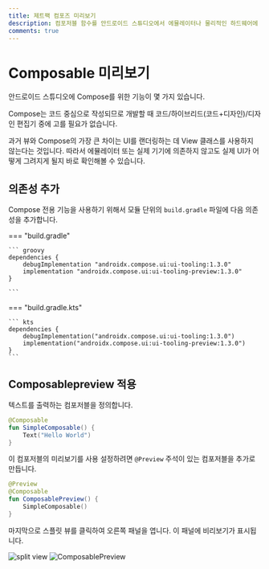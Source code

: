 ```yaml
---
title: 제트팩 컴포즈 미리보기
description: 컴포저블 함수를 안드로이드 스튜디오에서 에뮬레이터나 물리적인 하드웨어에 의존적이지 않게 UI를 확인해볼 수 있습니다.
comments: true
---
```


# Composable 미리보기

안드로이드 스튜디오에 Compose를 위한 기능이 몇 가지 있습니다.

Compose는 코드 중심으로 작성되므로 개발할 때 코드/하이브리드(코드+디자인)/디자인 편집기 중에 고를 필요가 없습니다.

과거 뷰와 Compose의 가장 큰 차이는 UI를 랜더링하는 데 View 클래스를 사용하지 않는다는 것입니다. 따라서 에뮬레이터 또는 실제 기기에 의존하지 않고도 실제 UI가 어떻게 그려지게 될지 바로 확인해볼 수 있습니다.

## 의존성 추가

Compose 전용 기능을 사용하기 위해서 모듈 단위의 `build.gradle` 파일에 다음 의존성을 추가합니다.

=== "build.gradle"

    ``` groovy
    dependencies {
        debugImplementation "androidx.compose.ui:ui-tooling:1.3.0"
        implementation "androidx.compose.ui:ui-tooling-preview:1.3.0"
    }

    ```

=== "build.gradle.kts"

    ``` kts
    dependencies {
        debugImplementation("androidx.compose.ui:ui-tooling:1.3.0")
        implementation("androidx.compose.ui:ui-tooling-preview:1.3.0")
    }
    ```

## Composablepreview 적용

텍스트를 출력하는 컴포저블을 정의합니다.

``` kt title="MainActivity.kt"
@Composable
fun SimpleComposable() {
    Text("Hello World")
}
```

이 컴포저블의 미리보기를 사용 설정하려면 `@Preview` 주석이 있는 컴포저블을 추가로 만듭니다.

``` kt title="MainActivity.kt"
@Preview
@Composable
fun ComposablePreview() {
    SimpleComposable()
}
```

마지막으로 스플릿 뷰를 클릭하여 오른쪽 패널을 엽니다. 이 패널에 비리보기가 표시됩니다.

![split view](https://developer.android.com/static/images/jetpack/compose/tooling-split-view.png)
![ComposablePreview](https://developer.android.com/static/images/jetpack/compose/tooling-simple-preview.png)

